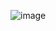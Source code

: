 ![image](https://user-images.githubusercontent.com/63789702/188312155-d437f9f6-2cfd-4aab-a02e-c5fe5ff80b55.png)
